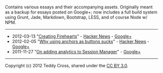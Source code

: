 Contains various essays and their accompanying assets. Originally meant as a backup for essays posted on Google+; now includes a full build system using Grunt, Jade, Markdown, Bootstrap, LESS, and of course Node w/ NPM.

---

* 2012-03-13 "[Creating Firehearts](http://tkaz.ec/creating-firehearts)" - [Hacker News](http://news.ycombinator.com/item?id=3698543) - [Google+](https://plus.google.com/114368870393867455297/posts/W1xiWydNqND)
* 2012-02-05 "[Why using anchors as buttons sucks](http://tkaz.ec/anchors-as-buttons-sucks)" - [Hacker News](http://news.ycombinator.com/item?id=3553463) - [Google+](https://plus.google.com/114368870393867455297/posts/9AMRDPi1y5e)
* 2011-11-27 "[On adding analytics to Session Manager](http://tkaz.ec/session-manager-analytics)" - [Google+](https://plus.google.com/114368870393867455297/posts/RLopDaH9d6r)

---

Copyright (c) 2012 Teddy Cross, shared under the [CC BY 3.0](http://creativecommons.org/licenses/by/3.0/).